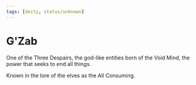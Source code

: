```yaml
---
tags: [deity, status/unknown]
---
```

# G'Zab

One of the Three Despairs, the god-like entities born of the Void Mind, the power that seeks to end all things. 

Known in the lore of the elves as the All Consuming. 